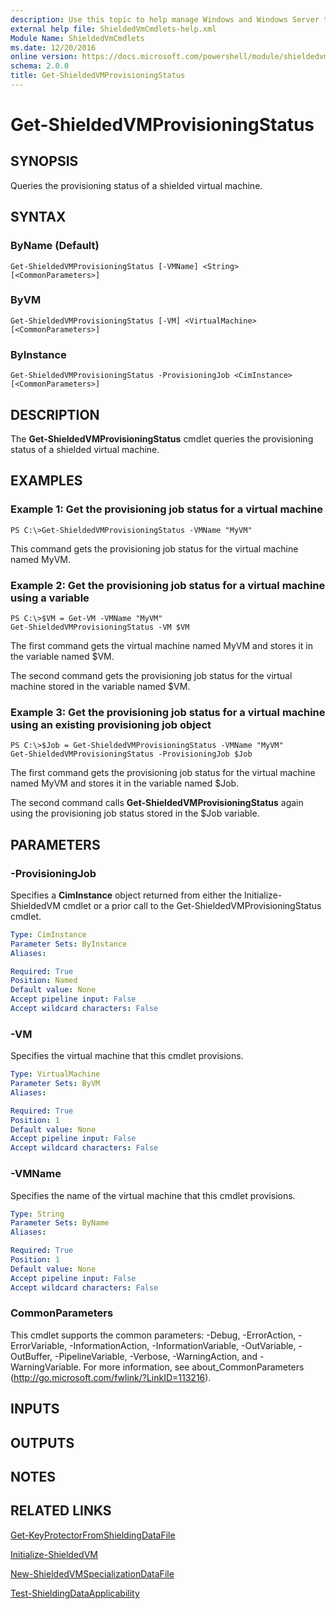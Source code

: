 ```yaml
---
description: Use this topic to help manage Windows and Windows Server technologies with Windows PowerShell.
external help file: ShieldedVmCmdlets-help.xml
Module Name: ShieldedVmCmdlets
ms.date: 12/20/2016
online version: https://docs.microsoft.com/powershell/module/shieldedvmcmdlets/get-shieldedvmprovisioningstatus?view=windowsserver2019-ps&wt.mc_id=ps-gethelp
schema: 2.0.0
title: Get-ShieldedVMProvisioningStatus
---
```


# Get-ShieldedVMProvisioningStatus

## SYNOPSIS
Queries the provisioning status of a shielded virtual machine.

## SYNTAX

### ByName (Default)
```
Get-ShieldedVMProvisioningStatus [-VMName] <String> [<CommonParameters>]
```

### ByVM
```
Get-ShieldedVMProvisioningStatus [-VM] <VirtualMachine> [<CommonParameters>]
```

### ByInstance
```
Get-ShieldedVMProvisioningStatus -ProvisioningJob <CimInstance> [<CommonParameters>]
```

## DESCRIPTION
The **Get-ShieldedVMProvisioningStatus** cmdlet queries the provisioning status of a shielded virtual machine.

## EXAMPLES

### Example 1: Get the provisioning job status for a virtual machine
```
PS C:\>Get-ShieldedVMProvisioningStatus -VMName "MyVM"
```

This command gets the provisioning job status for the virtual machine named MyVM.

### Example 2: Get the provisioning job status for a virtual machine using a variable
```
PS C:\>$VM = Get-VM -VMName "MyVM"
Get-ShieldedVMProvisioningStatus -VM $VM
```

The first command gets the virtual machine named MyVM and stores it in the variable named $VM.

The second command gets the provisioning job status for the virtual machine stored in the variable named $VM.

### Example 3: Get the provisioning job status for a virtual machine using an existing provisioning job object
```
PS C:\>$Job = Get-ShieldedVMProvisioningStatus -VMName "MyVM"
Get-ShieldedVMProvisioningStatus -ProvisioningJob $Job
```

The first command gets the provisioning job status for the virtual machine named MyVM and stores it in the variable named $Job.

The second command calls **Get-ShieldedVMProvisioningStatus** again using the provisioning job status stored in the $Job variable.

## PARAMETERS

### -ProvisioningJob
Specifies a **CimInstance** object returned from either the Initialize-ShieldedVM cmdlet or a prior call to the Get-ShieldedVMProvisioningStatus cmdlet.

```yaml
Type: CimInstance
Parameter Sets: ByInstance
Aliases: 

Required: True
Position: Named
Default value: None
Accept pipeline input: False
Accept wildcard characters: False
```

### -VM
Specifies the virtual machine that this cmdlet provisions.

```yaml
Type: VirtualMachine
Parameter Sets: ByVM
Aliases: 

Required: True
Position: 1
Default value: None
Accept pipeline input: False
Accept wildcard characters: False
```

### -VMName
Specifies the name of the virtual machine that this cmdlet provisions.

```yaml
Type: String
Parameter Sets: ByName
Aliases: 

Required: True
Position: 1
Default value: None
Accept pipeline input: False
Accept wildcard characters: False
```

### CommonParameters
This cmdlet supports the common parameters: -Debug, -ErrorAction, -ErrorVariable, -InformationAction, -InformationVariable, -OutVariable, -OutBuffer, -PipelineVariable, -Verbose, -WarningAction, and -WarningVariable. For more information, see about_CommonParameters (http://go.microsoft.com/fwlink/?LinkID=113216).

## INPUTS

## OUTPUTS

## NOTES

## RELATED LINKS

[Get-KeyProtectorFromShieldingDataFile](./Get-KeyProtectorFromShieldingDataFile.md)

[Initialize-ShieldedVM](./Initialize-ShieldedVM.md)

[New-ShieldedVMSpecializationDataFile](./New-ShieldedVMSpecializationDataFile.md)

[Test-ShieldingDataApplicability](./Test-ShieldingDataApplicability.md)


